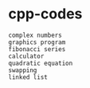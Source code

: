 # cpp-codes
```
complex numbers
graphics program
fibonacci series
calculator 
quadratic equation
swapping
linked list
```
